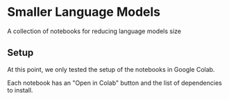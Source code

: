 # Smaller Language Models

A collection of notebooks for reducing language models size

## Setup

At this point, we only tested the setup of the notebooks in Google Colab.

Each notebook has an "Open in Colab" button and the list of dependencies to install.
